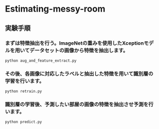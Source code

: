 # Estimating-messy-room
## 実験手順
### まずは特徴抽出を行う。ImageNetの重みを使用したXceptionモデルを用いてデータセットの画像から特徴を抽出します。
```
python aug_and_feature_extract.py
```
### その後、各画像に対応したラベルと抽出した特徴を用いて識別層の学習を行います。
```
python retrain.py
```
### 識別層の学習後、予測したい部屋の画像の特徴を抽出させ予測を行います。
```
python predict.py
```
